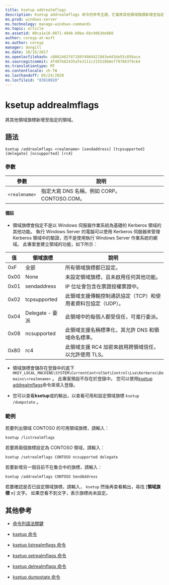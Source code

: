 ```yaml
---
title: ksetup addrealmflags
description: Ksetup addrealmflags 命令的參考主題，它會將其他領域旗標新增至指定的領域。
ms.prod: windows-server
ms.technology: manage-windows-commands
ms.topic: article
ms.assetid: 80ca1e16-8871-494b-b9be-6bc9d63de860
author: coreyp-at-msft
ms.author: coreyp
manager: dongill
ms.date: 10/16/2017
ms.openlocfilehash: c0862462f47189f4904421943e4d3de55c856ace
ms.sourcegitcommit: 4f407b82435afe3111c215510b0ef797863f9cb4
ms.translationtype: MT
ms.contentlocale: zh-TW
ms.lasthandoff: 05/24/2020
ms.locfileid: "83818028"
---
```

# <a name="ksetup-addrealmflags"></a>ksetup addrealmflags

將其他領域旗標新增至指定的領域。

## <a name="syntax"></a>語法

```
ksetup /addrealmflags <realmname> [sendaddress] [tcpsupported] [delegate] [ncsupported] [rc4]
```

### <a name="parameters"></a>參數

| 參數 | 說明 |
| --------- | ----------- |
| `<realmname>` | 指定大寫 DNS 名稱，例如 CORP。CONTOSO.COM。 |

#### <a name="remarks"></a>備註

- 領域旗標會指定不是以 Windows 伺服器作業系統為基礎的 Kerberos 領域的其他功能。 執行 Windows Server 的電腦可以使用 Kerberos 伺服器來管理 Kerberos 領域中的驗證，而不是使用執行 Windows Server 作業系統的網域。 此專案會建立領域的功能，如下所示：

| 值 | 領域旗標 | 說明 |
| ----- | ---------- | ----------- |
| 0xF | 全部 | 所有領域旗標都已設定。 |
| 0x00 | None | 未設定領域旗標，且未啟用任何其他功能。 |
| 0x01 | sendaddress | IP 位址會包含在票證授權票證中。 |
| 0x02 | tcpsupported | 此領域支援傳輸控制通訊協定（TCP）和使用者資料包協定（UDP）。 |
| 0x04 | Delegate - 委派 | 此領域中的每個人都受信任，可進行委派。 |
| 0x08 | ncsupported | 此領域支援名稱標準化，其允許 DNS 和領域命名標準。 |
| 0x80 | rc4 | 此領域支援 RC4 加密來啟用跨領域信任，以允許使用 TLS。 |

- 領域旗標會儲存在登錄中的底下 `HKEY_LOCAL_MACHINE\SYSTEM\CurrentControlSet\Control\Lsa\Kerberos\Domains\<realmname>` 。 此專案預設不存在於登錄中。 您可以使用[ksetup addrealmflags](ksetup-addrealmflags.md)命令來填入登錄。

- 您可以查看**ksetup**或的輸出，以查看可用和設定領域旗標 `ksetup /dumpstate` 。

### <a name="examples"></a>範例

若要列出領域 CONTOSO 的可用領域旗標，請輸入：

```
ksetup /listrealmflags
```

若要將兩個旗標設定為 CONTOSO 領域，請輸入：

```
ksetup /setrealmflags CONTOSO ncsupported delegate
```

若要新增另一個目前不在集合中的旗標，請輸入：

```
ksetup /addrealmflags CONTOSO SendAddress
```

若要確認是否已設定領域旗標，請輸入， `ksetup` 然後再查看輸出，尋找 [**領域旗標 =**] 文字。 如果您看不到文字，表示旗標尚未設定。

## <a name="additional-references"></a>其他參考

- [命令列語法關鍵](command-line-syntax-key.md)

- [ksetup 命令](ksetup.md)

- [ksetup listrealmflags 命令](ksetup-listrealmflags.md)

- [ksetup setrealmflags 命令](ksetup-setrealmflags.md)

- [ksetup delrealmflags 命令](ksetup-delrealmflags.md)

- [ksetup dumpstate 命令](ksetup-dumpstate.md)
